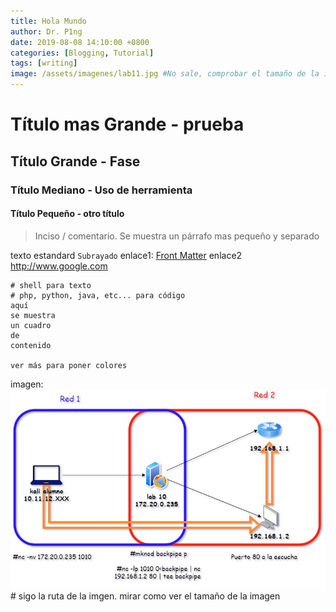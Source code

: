 ```yaml
---
title: Hola Mundo
author: Dr. P1ng
date: 2019-08-08 14:10:00 +0800
categories: [Blogging, Tutorial]
tags: [writing]
image: /assets/imagenes/lab11.jpg #No sale, comprobar el tamaño de la imagen
---
```



# Título mas Grande - prueba
## Título Grande - Fase
### Título Mediano - Uso de herramienta
#### Título Pequeño - otro título

> Inciso / comentario. Se muestra un párrafo  mas pequeño y separado

texto estandard
`Subrayado`
enlace1: [Front Matter](https://jekyllrb.com/docs/front-matter/)
enlace2 <http://www.google.com>

```shell
# shell para texto
# php, python, java, etc... para código
aquí
se muestra
un cuadro
de
contenido

ver más para poner colores
```
imagen: ![website](/assets/imagenes/lab11.jpg) # sigo la  ruta de la imgen. mirar como ver el tamaño de la imagen
